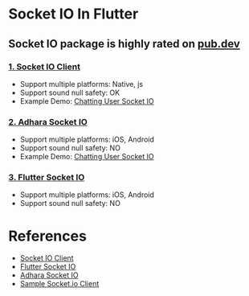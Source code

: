 # Socket IO In Flutter

## Socket IO package is highly rated on [pub.dev](https://pub.dev/)

### [1. Socket IO Client](https://pub.dev/packages/socket_io_client)

- Support multiple platforms: Native, js
- Support sound null safety: OK
- Example Demo: [Chatting User Socket IO](https://github.com/dab246/GetX-Flutter/tree/clean_architecture_module_socket_io_getx/example)

### [2. Adhara Socket IO](https://pub.dev/packages/adhara_socket_io)

- Support multiple platforms: iOS, Android
- Support sound null safety: NO
- Example Demo: [Chatting User Socket IO](https://github.com/dab246/GetX-Flutter/tree/socket-io-simple/example)

### [3. Flutter Socket IO](https://pub.dev/packages/flutter_socket_io)

- Support multiple platforms: iOS, Android
- Support sound null safety: NO


# References

- [Socket IO Client](https://pub.dev/packages/socket_io_client)
- [Flutter Socket IO](https://pub.dev/packages/flutter_socket_io)
- [Adhara Socket IO](https://pub.dev/packages/adhara_socket_io)
- [Sample Socket.io Client](https://blog.codemagic.io/flutter-ui-socket/)
